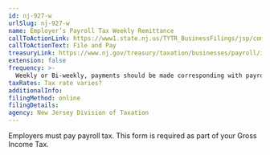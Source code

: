 ```yaml
---
id: nj-927-w
urlSlug: nj-927-w
name: Employer’s Payroll Tax Weekly Remittance
callToActionLink: https://www1.state.nj.us/TYTR_BusinessFilings/jsp/common/Login.jsp?taxcode=45
callToActionText: File and Pay
treasuryLink: https://www.nj.gov/treasury/taxation/businesses/payroll/index.shtml
extension: false
frequency: >-
  Weekly or Bi-weekly, payments should be made corresponding with payroll frequency
taxRates: Tax rate varies?
additionalInfo:
filingMethod: online
filingDetails:
agency: New Jersey Division of Taxation
---
```


Employers must pay payroll tax. This form is required as part of your Gross Income Tax.
